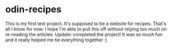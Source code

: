 # odin-recipes
This is my first test project. It's supposed to be a website for recipes. That's all I know for now.
I hope I'm able to pull this off without relying too much on re-reading the articles. 
Update: completed the project! It was so much fun and it really helped me tie everything together :) 
